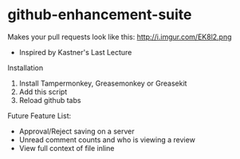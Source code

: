 github-enhancement-suite
========================

Makes your pull requests look like this: http://i.imgur.com/EK8l2.png

* Inspired by Kastner's Last Lecture

Installation
1. Install Tampermonkey, Greasemonkey or Greasekit
2. Add this script
3. Reload github tabs

Future Feature List:
* Approval/Reject saving on a server
* Unread comment counts and who is viewing a review
* View full context of file inline
